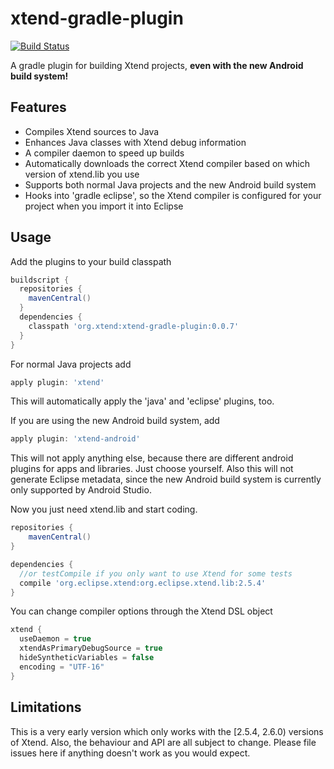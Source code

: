 xtend-gradle-plugin
===================

[![Build Status](https://oehme.ci.cloudbees.com/buildStatus/icon?job=xtend-gradle-plugin)](https://oehme.ci.cloudbees.com/job/xtend-gradle-plugin/)

A gradle plugin for building Xtend projects, **even with the new Android build system!**

Features
--------

- Compiles Xtend sources to Java
- Enhances Java classes with Xtend debug information
- A compiler daemon to speed up builds
- Automatically downloads the correct Xtend compiler based on which version of xtend.lib you use
- Supports both normal Java projects and the new Android build system
- Hooks into 'gradle eclipse', so the Xtend compiler is configured for your project when you import it into Eclipse

Usage
------

Add the plugins to your build classpath

```groovy
buildscript {
  repositories {
    mavenCentral()
  }
  dependencies {
    classpath 'org.xtend:xtend-gradle-plugin:0.0.7'
  }
}
```

For normal Java projects add 

```groovy
apply plugin: 'xtend'
```

This will automatically apply the 'java' and 'eclipse' plugins, too.
  
If you are using the new Android build system, add

```groovy
apply plugin: 'xtend-android'
```

This will not apply anything else, because there are different android plugins for apps and libraries. Just choose yourself. Also this will not generate Eclipse metadata, since the new Android build system is currently only supported by Android Studio.
    
Now you just need xtend.lib and start coding.

```groovy
repositories {
	mavenCentral()
}

dependencies {
  //or testCompile if you only want to use Xtend for some tests
  compile 'org.eclipse.xtend:org.eclipse.xtend.lib:2.5.4'
}
```
    
You can change compiler options through the Xtend DSL object

```groovy
xtend {
  useDaemon = true
  xtendAsPrimaryDebugSource = true
  hideSyntheticVariables = false
  encoding = "UTF-16"
}
```

Limitations
-----------

This is a very early version which only works with the [2.5.4, 2.6.0) versions of Xtend. Also, the behaviour and API are all subject to change. Please file issues here if anything doesn't work as you would expect.
